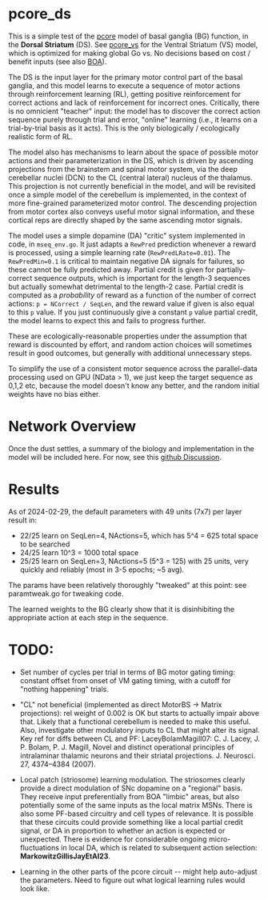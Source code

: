 # pcore_ds

This is a simple test of the [pcore](../../PCORE_BG.md) model of basal ganglia (BG) function, in the **Dorsal Striatum** (DS).  See [pcore_vs](../pcore_vs) for the Ventral Striatum (VS) model, which is optimized for making global Go vs. No decisions based on cost / benefit inputs (see also [BOA](../boa)).

The DS is the input layer for the primary motor control part of the basal ganglia, and this model learns to execute a sequence of motor actions through reinforcement  learning (RL), getting positive reinforcement for correct actions and lack of reinforcement for incorrect ones.  Critically, there is no omnicient "teacher" input: the model has to discover the correct action sequence purely through trial and error, "online" learning (i.e., it learns on a trial-by-trial basis as it acts).  This is the only biologically / ecologically realistic form of RL.

The model also has mechanisms to learn about the space of possible motor actions and their parameterization in the DS, which is driven by ascending projections from the brainstem and spinal motor system, via the deep cerebellar nuclei (DCN) to the CL (central lateral) nucleus of the thalamus.  This projection is not currently beneficial in the model, and will be revisited once a simple model of the cerebellum is implemented, in the context of more fine-grained parameterized motor control.  The descending projection from motor cortex also conveys useful motor signal information, and these cortical reps are directly shaped by the same ascending motor signals.

The model uses a simple dopamine (DA) "critic" system implemented in code, in `mseq_env.go`.  It just adapts a `RewPred` prediction whenever a reward is processed, using a simple learning rate (`RewPredLRate=0.01`).  The `RewPredMin=0.1` is critical to maintain negative DA signals for failures, so these cannot be fully predicted away.  Partial credit is given for partially-correct sequence outputs, which is important for the length-3 sequences but actually somewhat detrimental to the length-2 case.  Partial credit is computed as a *probability* of reward as a function of the number of correct actions: `p = NCorrect / SeqLen`, and the reward value if given is also equal to this `p` value.  If you just continuously give a constant `p` value partial credit, the model learns to expect this and fails to progress further.

These are ecologically-reasonable properties under the assumption that reward is discounted by effort, and random action choices will sometimes result in good outcomes, but generally with additional unnecessary steps.

To simplify the use of a consistent motor sequence across the parallel-data processing used on GPU (NData > 1), we just keep the target sequence as 0,1,2 etc, because the model doesn't know any better, and the random initial weights have no bias either.

# Network Overview

Once the dust settles, a summary of the biology and implementation in the model will be included here.  For now, see this [github Discussion](https://github.com/emer/axon/discussions/326).

# Results

As of 2024-02-29, the default parameters with 49 units (7x7) per layer result in:

* 22/25 learn on SeqLen=4, NActions=5, which has 5^4 = 625 total space to be searched
* 24/25 learn 10^3 = 1000 total space
* 25/25 learn on SeqLen=3, NActions=5 (5^3 = 125) with 25 units, very quickly and reliably (most in 3-5 epochs; ~5 avg).

The params have been relatively thoroughly "tweaked" at this point: see paramtweak.go for tweaking code.

The learned weights to the BG clearly show that it is disinhibiting the appropriate action at each step in the sequence.

# TODO:

* Set number of cycles per trial in terms of BG motor gating timing: constant offset from onset of VM gating timing, with a cutoff for "nothing happening" trials.

* "CL" not beneficial (implemented as direct MotorBS -> Matrix projections): rel weight of 0.002 is OK but starts to actually impair above that.  Likely that a functional cerebellum is needed to make this useful.  Also, investigate other modulatory inputs to CL that might alter its signal.  Key ref for diffs between CL and PF: LaceyBolamMagill07: C. J. Lacey, J. P. Bolam, P. J. Magill, Novel and distinct operational principles of intralaminar thalamic neurons and their striatal projections. J. Neurosci. 27, 4374–4384 (2007).

* Local patch (striosome) learning modulation.  The striosomes clearly provide a direct modulation of SNc dopamine on a "regional" basis.  They receive input preferentially from BOA "limbic" areas, but also potentially some of the same inputs as the local matrix MSNs.  There is also some PF-based circuitry and cell types of relevance.  It is possible that these circuits could provide something like a local partial credit signal, or DA in proportion to whether an action is expected or unexpected.  There is evidence for considerable ongoing micro-fluctuations in local DA, which is related to subsequent action selection: **MarkowitzGillisJayEtAI23**. 

* Learning in the other parts of the pcore circuit -- might help auto-adjust the parameters.  Need to figure out what logical learning rules would look like.


